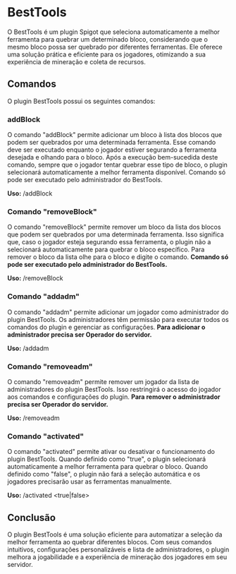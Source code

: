 # BestTools

O BestTools é um plugin Spigot que seleciona automaticamente a melhor ferramenta para quebrar um determinado bloco, considerando que o mesmo bloco possa ser quebrado por diferentes ferramentas. Ele oferece uma solução prática e eficiente para os jogadores, otimizando a sua experiência de mineração e coleta de recursos.

## Comandos

O plugin BestTools possui os seguintes comandos:

### addBlock

O comando "addBlock" permite adicionar um bloco à lista dos blocos que podem ser quebrados por uma determinada ferramenta. Esse comando deve ser executado enquanto o jogador estiver segurando a ferramenta desejada e olhando para o bloco. Após a execução bem-sucedida deste comando, sempre que o jogador tentar quebrar esse tipo de bloco, o plugin selecionará automaticamente a melhor ferramenta disponível.
Comando só pode ser executado pelo administrador do BestTools.

**Uso:** /addBlock

### Comando "removeBlock"

O comando "removeBlock" permite remover um bloco da lista dos blocos que podem ser quebrados por uma determinada ferramenta. Isso significa que, caso o jogador esteja segurando essa ferramenta, o plugin não a selecionará automaticamente para quebrar o bloco específico.
Para remover o bloco da lista olhe para o bloco e digite o comando.
**Comando só pode ser executado pelo administrador do BestTools.**

**Uso:** /removeBlock

### Comando "addadm"

O comando "addadm" permite adicionar um jogador como administrador do plugin BestTools. Os administradores têm permissão para executar todos os comandos do plugin e gerenciar as configurações.
**Para adicionar o administrador precisa ser Operador do servidor.**

**Uso:** /addadm <nome do jogador>

### Comando "removeadm"

O comando "removeadm" permite remover um jogador da lista de administradores do plugin BestTools. Isso restringirá o acesso do jogador aos comandos e configurações do plugin.
**Para remover o administrador precisa ser Operador do servidor.**

**Uso:** /removeadm <nome do jogador>

### Comando "activated"

O comando "activated" permite ativar ou desativar o funcionamento do plugin BestTools. Quando definido como "true", o plugin selecionará automaticamente a melhor ferramenta para quebrar o bloco. Quando definido como "false", o plugin não fará a seleção automática e os jogadores precisarão usar as ferramentas manualmente.

**Uso:** /activated <true|false>


## Conclusão

O plugin BestTools é uma solução eficiente para automatizar a seleção da melhor ferramenta ao quebrar diferentes blocos. Com seus comandos intuitivos, configurações personalizáveis e lista de administradores, o plugin melhora a jogabilidade e a experiência de mineração dos jogadores em seu servidor.